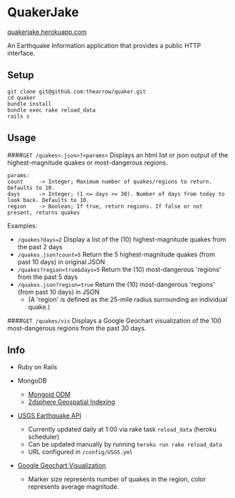QuakerJake
=====

[quakerjake.herokuapp.com](http://quakerjake.herokuapp.com)

An Earthquake Information application that provides a public HTTP interface.


Setup
-----
```
git clone git@github.com:thearrow/quaker.git
cd quaker
bundle install
bundle exec rake reload_data
rails s
```


Usage
-----
####`GET /quakes<.json>?<params>`
Displays an html list or json output of the highest-magnitude quakes or most-dangerous regions.
```
params:
count     -> Integer; Maximum number of quakes/regions to return. Defaults to 10.
days      -> Integer; (1 <= days <= 30). Number of days from today to look back. Defaults to 10.
region    -> Boolean; If true, return regions. If false or not present, returns quakes
```
Examples:
- `/quakes?days=2` Display a list of the (10) highest-magnitude quakes from the past 2 days
- `/quakes.json?count=5` Return the 5 highest-magnitude quakes (from past 10 days) in original JSON
- `/quakes?region=true&days=5` Return the (10) most-dangerous 'regions' from the past 5 days
- `/quakes.json?region=true` Return the (10) most-dangerous 'regions' (from past 10 days) in JSON
  - (A 'region' is defined as the 25-mile radius surrounding an individual quake.)

####`GET /quakes/vis`
Displays a Google Geochart visualization of the 100 most-dangerous regions from the past 30 days.


Info
-----
- Ruby on Rails

- MongoDB
  - [Mongoid ODM](http://mongoid.org)
  - [2dsphere Geospatial Indexing](http://docs.mongodb.org/manual/applications/geospatial-indexes)

- [USGS Earthquake API](http://earthquake.usgs.gov/earthquakes/feed/v1.0/geojson.php)
  - Currently updated daily at 1:00 via rake task `reload_data` (heroku scheduler)
  - Can be updated manually by running `heroku run rake reload_data`
  - URL configured in `/config/USGS.yml`

- [Google Geochart Visualization](https://developers.google.com/chart/interactive/docs/gallery/geochart)
  - Marker size represents number of quakes in the region, color represents average magnitude.

